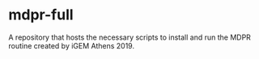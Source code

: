 # mdpr-full
A repository that hosts the necessary scripts to install and run the MDPR routine created by iGEM Athens 2019.
